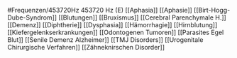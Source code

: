 #Frequenzen/453720Hz
453720 Hz (E)
[[Aphasia]]
[[Aphasie]]
[[Birt-Hogg-Dube-Syndrom]]
[[Blutungen]]
[[Bruxismus]]
[[Cerebral Parenchymale H.]]
[[Demenz]]
[[Diphtherie]]
[[Dysphasia]]
[[Hämorrhagie]]
[[Hirnblutung]]
[[Kiefergelenkserkrankungen]]
[[Odontogenen Tumoren]]
[[Parasites Egel Blut]]
[[Senile Demenz Alzheimer]]
[[TMJ Disorders]]
[[Urogenitale Chirurgische Verfahren]]
[[Zähneknirschen Disorder]]